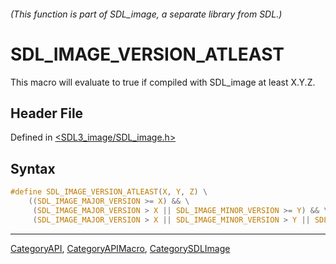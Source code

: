 ###### (This function is part of SDL_image, a separate library from SDL.)
# SDL_IMAGE_VERSION_ATLEAST

This macro will evaluate to true if compiled with SDL_image at least X.Y.Z.

## Header File

Defined in [<SDL3_image/SDL_image.h>](https://github.com/libsdl-org/SDL_image/blob/main/include/SDL3_image/SDL_image.h)

## Syntax

```c
#define SDL_IMAGE_VERSION_ATLEAST(X, Y, Z) \
    ((SDL_IMAGE_MAJOR_VERSION >= X) && \
     (SDL_IMAGE_MAJOR_VERSION > X || SDL_IMAGE_MINOR_VERSION >= Y) && \
     (SDL_IMAGE_MAJOR_VERSION > X || SDL_IMAGE_MINOR_VERSION > Y || SDL_IMAGE_MICRO_VERSION >= Z))
```

----
[CategoryAPI](CategoryAPI), [CategoryAPIMacro](CategoryAPIMacro), [CategorySDLImage](CategorySDLImage)

